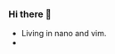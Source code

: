 ### Hi there 👋

<!--
**Nllii/Nllii** is a ✨ _special_ ✨ repository because its `README.md` (this file) appears on your GitHub profile.
-->

-  Living in nano and vim. 
- 



